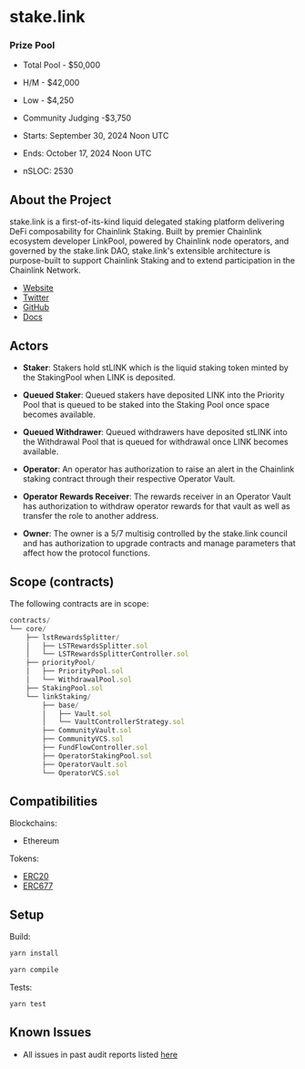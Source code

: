 # stake.link

### Prize Pool

- Total Pool - $50,000
- H/M - $42,000
- Low - $4,250
- Community Judging -$3,750

- Starts: September 30, 2024 Noon UTC
- Ends: October 17, 2024 Noon UTC

- nSLOC: 2530

[//]: # (contest-details-open)

## About the Project

stake.link is a first-of-its-kind liquid delegated staking platform delivering DeFi composability for Chainlink Staking. Built by premier Chainlink ecosystem developer LinkPool, powered by Chainlink node operators, and governed by the stake.link DAO, stake.link's extensible architecture is purpose-built to support Chainlink Staking and to extend participation in the Chainlink Network.

- [Website](https://stake.link/)
- [Twitter](https://x.com/stakedotlink)
- [GitHub](https://github.com/stakedotlink/contracts)
- [Docs](https://docs.stake.link/)

## Actors

- **Staker**: Stakers hold stLINK which is the liquid staking token minted by the StakingPool when LINK is deposited.

- **Queued Staker**: Queued stakers have deposited LINK into the Priority Pool that is queued to be staked into the
  Staking Pool once space becomes available.

- **Queued Withdrawer**: Queued withdrawers have deposited stLINK into the Withdrawal Pool that is queued for withdrawal once LINK becomes available.

- **Operator**: An operator has authorization to raise an alert in the Chainlink staking contract through their
  respective Operator Vault.

- **Operator Rewards Receiver**: The rewards receiver in an Operator Vault has authorization to withdraw operator rewards for that vault as well as transfer the role to another address.

- **Owner**: The owner is a 5/7 multisig controlled by the stake.link council and has authorization to upgrade
  contracts and manage parameters that affect how the protocol functions.

[//]: # (contest-details-close)

[//]: # (scope-open)

## Scope (contracts)

The following contracts are in scope:

```js
contracts/
└── core/
    ├── lstRewardsSplitter/
    │   ├── LSTRewardsSplitter.sol
    │   └── LSTRewardsSplitterController.sol
    ├── priorityPool/
    │   ├── PriorityPool.sol
    │   └── WithdrawalPool.sol
    ├── StakingPool.sol
    └── linkStaking/
        ├── base/
        │   ├── Vault.sol
        │   └── VaultControllerStrategy.sol
        ├── CommunityVault.sol
        ├── CommunityVCS.sol
        ├── FundFlowController.sol
        ├── OperatorStakingPool.sol
        ├── OperatorVault.sol
        └── OperatorVCS.sol
```

## Compatibilities

Blockchains:
- Ethereum

Tokens:
- [ERC20](https://ethereum.org/en/developers/docs/standards/tokens/erc-20/) 
- [ERC677](https://github.com/ethereum/EIPs/issues/677)

[//]: # (scope-close)

[//]: # (getting-started-open)

## Setup

Build:

```bash
yarn install

yarn compile
```

Tests:

```bash
yarn test
```

[//]: # (getting-started-close)

[//]: # (known-issues-open)

## Known Issues

- All issues in past audit reports listed [here](https://github.com/stakedotlink/contracts/tree/native-link-withdrawals/audits)

  [//]: # (known-issues-close)
